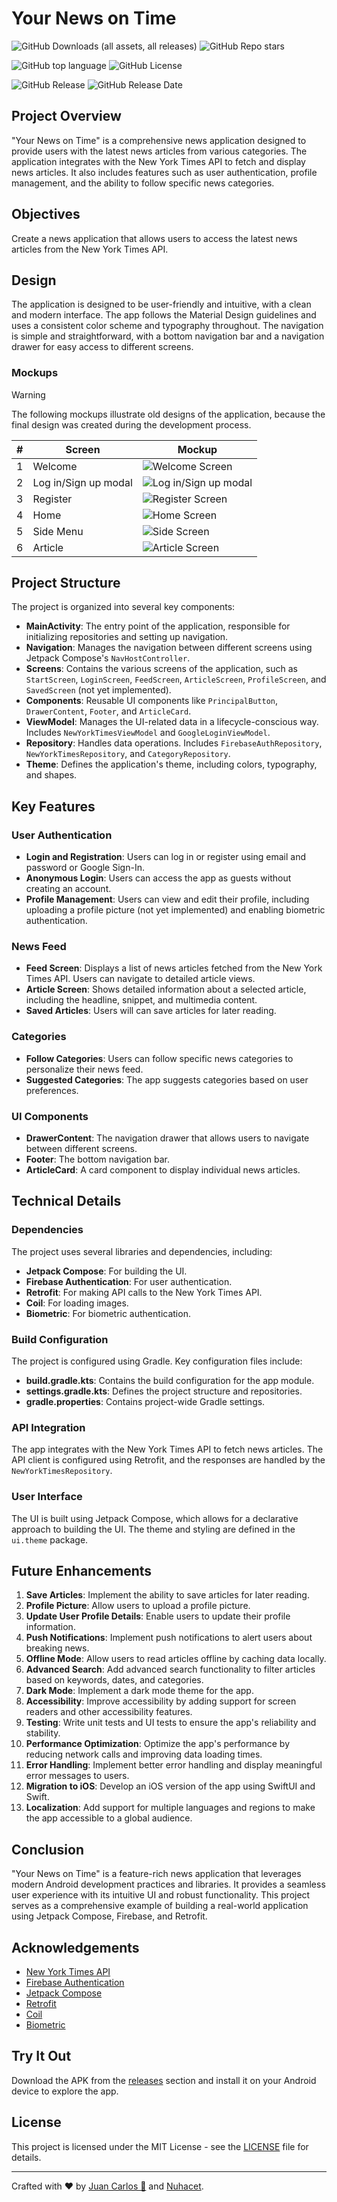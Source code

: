 # Your News on Time

![GitHub Downloads (all assets, all releases)](https://img.shields.io/github/downloads/Your-News-On-Time/YourNewsonTime/total) ![GitHub Repo stars](https://img.shields.io/github/stars/Your-News-On-Time/YourNewsonTime)

![GitHub top language](https://img.shields.io/github/languages/top/Your-News-On-Time/YourNewsonTime) ![GitHub License](https://img.shields.io/github/license/Your-News-On-Time/YourNewsonTime)

![GitHub Release](https://img.shields.io/github/v/release/Your-News-On-Time/YourNewsonTime?include_prereleases) ![GitHub Release Date](https://img.shields.io/github/release-date-pre/Your-News-On-Time/YourNewsonTime)

## Project Overview

"Your News on Time" is a comprehensive news application designed to provide users with the latest news articles from various categories. The application integrates with the New York Times API to fetch and display news articles. It also includes features such as user authentication, profile management, and the ability to follow specific news categories.

## Objectives

Create a news application that allows users to access the latest news articles from the New York Times API.

## Design

The application is designed to be user-friendly and intuitive, with a clean and modern interface. The app follows the Material Design guidelines and uses a consistent color scheme and typography throughout. The navigation is simple and straightforward, with a bottom navigation bar and a navigation drawer for easy access to different screens.

### Mockups

> [!WARNING]
> The following mockups illustrate old designs of the application, because the final design was created during the development process.

| # | Screen | Mockup |
| --- | --- | --- |
| 1 | Welcome | ![Welcome Screen](./docs/mockups/Welcome.png) |
| 2 | Log in/Sign up modal | ![Log in/Sign up modal](./docs/mockups/LoginSignup.png) |
| 3 | Register | ![Register Screen](./docs/mockups/Register.png) |
| 4 | Home | ![Home Screen](./docs/mockups/Home.png) |
| 5 | Side Menu | ![Side Screen](./docs/mockups/Menu.png) |
| 6 | Article | ![Article Screen](./docs/mockups/Article.png) |

## Project Structure

The project is organized into several key components:

- **MainActivity**: The entry point of the application, responsible for initializing repositories and setting up navigation.
- **Navigation**: Manages the navigation between different screens using Jetpack Compose's `NavHostController`.
- **Screens**: Contains the various screens of the application, such as `StartScreen`, `LoginScreen`, `FeedScreen`, `ArticleScreen`, `ProfileScreen`, and `SavedScreen` (not yet implemented).
- **Components**: Reusable UI components like `PrincipalButton`, `DrawerContent`, `Footer`, and `ArticleCard`.
- **ViewModel**: Manages the UI-related data in a lifecycle-conscious way. Includes `NewYorkTimesViewModel` and `GoogleLoginViewModel`.
- **Repository**: Handles data operations. Includes `FirebaseAuthRepository`, `NewYorkTimesRepository`, and `CategoryRepository`.
- **Theme**: Defines the application's theme, including colors, typography, and shapes.

## Key Features

### User Authentication

- **Login and Registration**: Users can log in or register using email and password or Google Sign-In.
- **Anonymous Login**: Users can access the app as guests without creating an account.
- **Profile Management**: Users can view and edit their profile, including uploading a profile picture (not yet implemented) and enabling biometric authentication.

### News Feed

- **Feed Screen**: Displays a list of news articles fetched from the New York Times API. Users can navigate to detailed article views.
- **Article Screen**: Shows detailed information about a selected article, including the headline, snippet, and multimedia content.
- **Saved Articles**: Users will can save articles for later reading.

### Categories

- **Follow Categories**: Users can follow specific news categories to personalize their news feed.
- **Suggested Categories**: The app suggests categories based on user preferences.

### UI Components

- **DrawerContent**: The navigation drawer that allows users to navigate between different screens.
- **Footer**: The bottom navigation bar.
- **ArticleCard**: A card component to display individual news articles.

## Technical Details

### Dependencies

The project uses several libraries and dependencies, including:

- **Jetpack Compose**: For building the UI.
- **Firebase Authentication**: For user authentication.
- **Retrofit**: For making API calls to the New York Times API.
- **Coil**: For loading images.
- **Biometric**: For biometric authentication.

### Build Configuration

The project is configured using Gradle. Key configuration files include:

- **build.gradle.kts**: Contains the build configuration for the app module.
- **settings.gradle.kts**: Defines the project structure and repositories.
- **gradle.properties**: Contains project-wide Gradle settings.

### API Integration

The app integrates with the New York Times API to fetch news articles. The API client is configured using Retrofit, and the responses are handled by the `NewYorkTimesRepository`.

### User Interface

The UI is built using Jetpack Compose, which allows for a declarative approach to building the UI. The theme and styling are defined in the `ui.theme` package.

## Future Enhancements

1. **Save Articles**: Implement the ability to save articles for later reading.
2. **Profile Picture**: Allow users to upload a profile picture.
3. **Update User Profile Details**: Enable users to update their profile information.
4. **Push Notifications**: Implement push notifications to alert users about breaking news.
5. **Offline Mode**: Allow users to read articles offline by caching data locally.
6. **Advanced Search**: Add advanced search functionality to filter articles based on keywords, dates, and categories.
7. **Dark Mode**: Implement a dark mode theme for the app.
8. **Accessibility**: Improve accessibility by adding support for screen readers and other accessibility features.
9. **Testing**: Write unit tests and UI tests to ensure the app's reliability and stability.
10. **Performance Optimization**: Optimize the app's performance by reducing network calls and improving data loading times.
11. **Error Handling**: Implement better error handling and display meaningful error messages to users.
12. **Migration to iOS**: Develop an iOS version of the app using SwiftUI and Swift.
13. **Localization**: Add support for multiple languages and regions to make the app accessible to a global audience.

## Conclusion

"Your News on Time" is a feature-rich news application that leverages modern Android development practices and libraries. It provides a seamless user experience with its intuitive UI and robust functionality. This project serves as a comprehensive example of building a real-world application using Jetpack Compose, Firebase, and Retrofit.

## Acknowledgements

- [New York Times API](https://developer.nytimes.com/apis)
- [Firebase Authentication](https://firebase.google.com/docs/auth)
- [Jetpack Compose](https://developer.android.com/jetpack/compose)
- [Retrofit](https://square.github.io/retrofit/)
- [Coil](https://coil-kt.github.io/coil/)
- [Biometric](https://developer.android.com/jetpack/androidx/releases/biometric)

## Try It Out

Download the APK from the [releases](https://github.com/Your-News-On-Time/YourNewsonTime/releases/tag/v0.1.0-beta.1) section and install it on your Android device to explore the app.

## License

This project is licensed under the MIT License - see the [LICENSE](LICENSE) file for details.

---

Crafted with ❤️ by [Juan Carlos 🤟](https://github.com/juancarlosacostaperaba) and [Nuhacet](https://github.com/nuhacet66).
